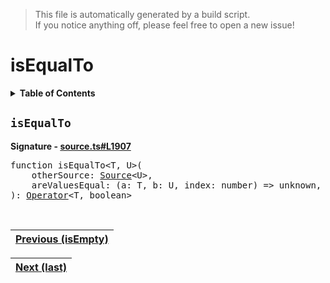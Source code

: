 > This file is automatically generated by a build script.<br>If you notice anything off, please feel free to open a new issue!

# isEqualTo

<details><summary><b>Table of Contents</b></summary>

1. [<code>isEqualTo</code>](#isEqualTo)</details>

## <a name="isEqualTo"></a><code>isEqualTo</code>

<b>Signature - [source.ts#L1907](..\/..\/packages\/core\/src\/source.ts#L1907)</b>

<pre>function isEqualTo&lt;T, U&gt;(<br>    otherSource: <a href="../03-api-source/00-Source.md#Source-Interface">Source</a>&lt;U&gt;,<br>    areValuesEqual: (a: T, b: U, index: number) =&gt; unknown,<br>): <a href="000-Operator.md#Operator">Operator</a>&lt;T, boolean&gt;</pre><br>

| [Previous \(isEmpty\)](037-isEmpty.md#readme) |
| --- |

<div align="right">

| [Next \(last\)](039-last.md#readme) |
| --- |
</div>
